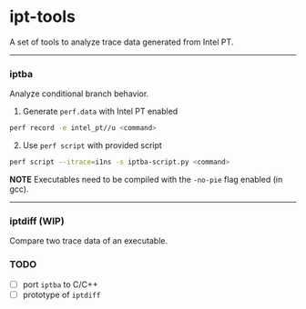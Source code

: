 ipt-tools
=====

A set of tools to analyze trace data generated from Intel PT.

---

### iptba

Analyze conditional branch behavior.

1. Generate `perf.data` with Intel PT enabled
```bash
perf record -e intel_pt//u <command>
```
2. Use `perf script` with provided script
```bash
perf script --itrace=i1ns -s iptba-script.py <command>
```

**NOTE**  Executables need to be compiled with the `-no-pie` flag enabled (in gcc).

---

### iptdiff (**WIP**)

Compare two trace data of an executable.

### TODO
- [ ] port `iptba` to C/C++
- [ ] prototype of `iptdiff`
